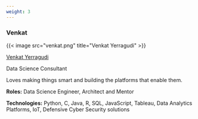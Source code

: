 ```yaml
---
weight: 3
---
```


### Venkat

{{< image src="venkat.png" title="Venkat Yerragudi" >}}

[Venkat Yerragudi](https://www.linkedin.com/in/vsyerragudi/)

Data Science Consultant

Loves making things smart and building the platforms that enable them.

**Roles:** Data Science Engineer, Architect and Mentor

**Technologies:** Python, C, Java, R, SQL, JavaScript, Tableau, Data Analytics Platforms, IoT, Defensive Cyber Security solutions
